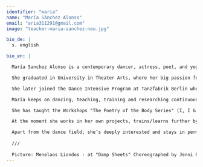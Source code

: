 ```yaml
---
identifier: "maria"
name: "María Sánchez Alonso"
email: "aria311291@gmail.com"
image: "teacher-maria-sanchez-neu.jpg"

bio_de: |
  s. english

bio_en: |

  María Sanchez Alonso is a contemporary dancer, actress, poet, and yoga teacher. As a kid, she followed artistic gymnastics passionately for ten years competing on high level. Concerned about her health at a young age, her parents proposed a more balanced practice and reluctantly she became an athlete competing in velocity, pole and long jump.

  She graduated in University in Theater Arts, where her big passion for movement and art guided her to Dance and to joining the professional Physical Theatre and Dance company “Rabos de Lagartija” directed by Ana Fernández. With her, she trained and learned Action Theatre, Physical Theatre, Dance improvisation, Butoh, Yoga and Positive Feedback. Apart from learning the principles and practices of Taoism and the I Ching applied to movement and dance. The company performed all over Spain and was awarded with the prize “Best Theatrical Piece” of the TEA Festival in Toledo, with the piece “Zigurat”.

  She later joined the Dance Intensive Program at Tanzfabrik Berlin where she trained, performed and develop her own first works. There she studied with teachers that deeply inspire her such as Maya M.Carrol, Idan Yoav, Chandana M. Horrmann, Shai Faran among others. She has also studied with Atsushi Takenouchi (Butoh).

  María keeps on dancing, teaching, training and researching continuously with a strong interest in Improvisation and Instant composition performance. From last year she´s also a Student of Centro Flamenco Raphaela Stern, where she learns and trains Flamenco. She´s also taking part in a new Yoga teacher training (Yin-Yang-Taoist Yoga) by her teacher and friend Ana Fernández.

  She has taught the Workshops "The Poetry of the Body Series" (I, I & III) and "Embodying the I Ching". She continues offering new ones.

  At the moment she works in her own projects, trains/learns further by taking part in classes and Workshops. Teaches Yoga, Dance Improvisation & Composition. Teaches/leads two Poetry writing groups.

  Apart from the dance field, she’s deeply interested and stays in permanent contact with Jungian Psychology, Taoism, I Ching, Dream interpretation, Poetry, and Creative Writing.  
  
  ///  
  
  Picture: Menelaos Liondos - at "Damp Sheets" Choreographed by Jenni Ocampo
---
```

